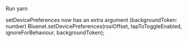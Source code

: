 Run yarn

setDevicePreferences now has an extra argument (backgroundToken: number)
Bluenet.setDevicePreferences(rssiOffset, tapToToggleEnabled, ignoreForBehaviour, backgroundToken);


